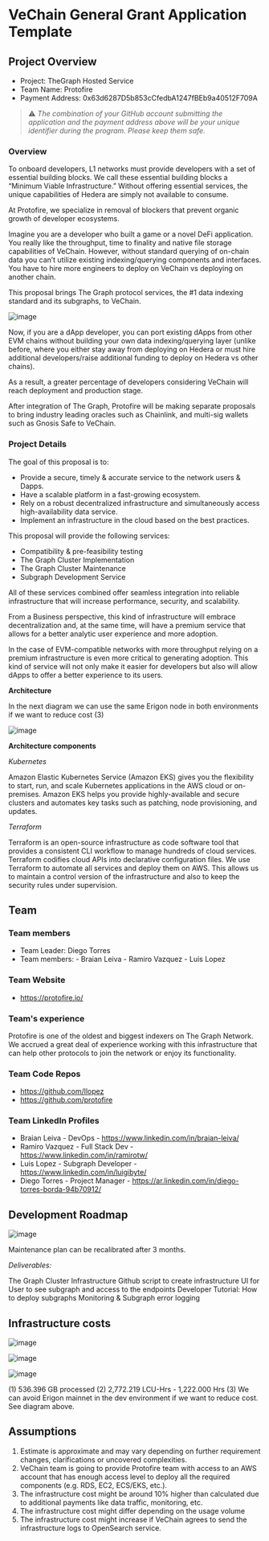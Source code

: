# VeChain General Grant Application Template

## Project Overview 

- Project: TheGraph Hosted Service
- Team Name: Protofire
- Payment Address: 0x63d6287D5b853cCfedbA1247fBEb9a40512F709A

> ⚠️ *The combination of your GitHub account submitting the application and the payment address above will be your unique identifier during the program. Please keep them safe.*

### Overview

To onboard developers, L1 networks must provide developers with a set of essential building blocks. We call these essential building blocks a “Minimum Viable Infrastructure.” Without offering essential services, the unique capabilities of Hedera are simply not available to consume. 

At Protofire, we specialize in removal of blockers that prevent organic growth of developer ecosystems. 

Imagine you are a developer who built a game or a novel DeFi application. You really like the throughput, time to finality and native file storage capabilities of VeChain. However, without standard querying of on-chain data you can’t utilize existing indexing/querying components and interfaces. You have to hire more engineers to deploy on VeChain vs deploying on another chain. 

This proposal brings The Graph protocol services, the #1 data indexing standard and its subgraphs, to VeChain. 

![image](https://user-images.githubusercontent.com/76965543/213206294-d9699fea-b758-4b15-987d-6c17221e8155.png)

Now, if you are a dApp developer, you can port existing dApps from other EVM chains without building your own data indexing/querying layer (unlike before, where you either stay away from deploying on Hedera or must hire additional developers/raise additional funding to deploy on Hedera vs other chains). 

As a result, a greater percentage of developers considering VeChain will reach deployment and production stage. 

After integration of The Graph, Protofire will be making separate proposals to bring industry leading oracles such as Chainlink, and multi-sig wallets such as Gnosis Safe to VeChain. 


### Project Details

The goal of this proposal is to:
- Provide a secure, timely & accurate service to the network users & Dapps.
- Have a scalable platform in a fast-growing ecosystem.
- Rely on a robust decentralized infrastructure and simultaneously access high-availability data service.
- Implement an infrastructure in the cloud based on the best practices. 

This proposal will provide the following services:
- Compatibility & pre-feasibility testing
- The Graph Cluster Implementation
- The Graph Cluster Maintenance
- Subgraph Development Service 

All of these services combined offer seamless integration into reliable infrastructure that will increase performance, security, and scalability.

From a Business perspective, this kind of infrastructure will embrace decentralization and, at the same time, will have a premium service that allows for a better analytic user experience and more adoption.

In the case of EVM-compatible networks with more throughput relying on a premium infrastructure is even more critical to generating adoption. This kind of service will not only make it easier for developers but also will allow dApps to offer a better experience to its users.

**Architecture**

In the next diagram we can use the same Erigon node in both environments if we want to reduce cost (3)

![image](https://user-images.githubusercontent.com/76965543/213208368-b1a06e24-d448-4f55-aafe-fd33d8b63e23.png)

**Architecture components** 

*Kubernetes*

Amazon Elastic Kubernetes Service (Amazon EKS) gives you the flexibility to start, run, and scale Kubernetes applications in the AWS cloud or on-premises. Amazon EKS helps you provide highly-available and secure clusters and automates key tasks such as patching, node provisioning, and updates.

*Terraform*

Terraform is an open-source infrastructure as code software tool that provides a consistent CLI workflow to manage hundreds of cloud services. Terraform codifies cloud APIs into declarative configuration files.
We use Terraform to automate all services and deploy them on AWS. This allows us to maintain a control version of the infrastructure and also to keep the security rules under supervision.


## Team 

### Team members

- Team Leader: Diego Torres
- Team members: - Braian Leiva
                - Ramiro Vazquez 
                - Luis Lopez 


### Team Website

- https://protofire.io/

### Team's experience

Protofire is one of the oldest and biggest indexers on The Graph Network. We accrued a great deal of experience working with this infrastructure that can help other protocols to join the network or enjoy its functionality. 

### Team Code Repos

- https://github.com/llopez
- https://github.com/protofire

### Team LinkedIn Profiles

- Braian Leiva - DevOps - https://www.linkedin.com/in/braian-leiva/
- Ramiro Vazquez - Full Stack Dev - https://www.linkedin.com/in/ramirotw/
- Luis Lopez - Subgraph Developer - https://www.linkedin.com/in/luigibyte/ 
- Diego Torres - Project Manager - https://ar.linkedin.com/in/diego-torres-borda-94b70912/


## Development Roadmap 

![image](https://user-images.githubusercontent.com/76965543/213213810-fdcd1751-6530-4cbf-8b80-42842681e906.png)


Maintenance plan can be recalibrated after 3 months. 

*Deliverables:*

The Graph Cluster Infrastructure
Github script to create infrastructure
UI for User to see subgraph and access to the endpoints
Developer Tutorial: How to deploy subgraphs
Monitoring & Subgraph error logging 



## Infrastructure costs

![image](https://user-images.githubusercontent.com/76965543/213214669-a6fc979f-8897-4bff-a701-d2cf3ddda221.png)

![image](https://user-images.githubusercontent.com/76965543/213214719-66d99a83-c89d-48fe-9512-b3051a0581d5.png)

![image](https://user-images.githubusercontent.com/76965543/213214794-f068f741-d7ba-4255-b331-6ea0dccf276b.png)

(1)  536.396 GB processed
(2)  2,772.219 LCU-Hrs - 1,222.000 Hrs
(3) We can avoid Erigon mainnet in the dev environment if we want to reduce cost. See diagram above.


## Assumptions

1) Estimate is approximate and may vary depending on further requirement changes, clarifications or uncovered complexities. 
2) VeChain team is going to provide Protofire team with access to an AWS account that has enough access level to deploy all the required components (e.g. RDS, EC2, ECS/EKS, etc.).
3) The infrastructure cost might be around 10% higher than calculated due to additional payments like data traffic, monitoring, etc. 
4) The infrastructure cost might differ depending on the usage volume
5) The infrastructure cost might increase if VeChain agrees to send the infrastructure logs to OpenSearch service.

